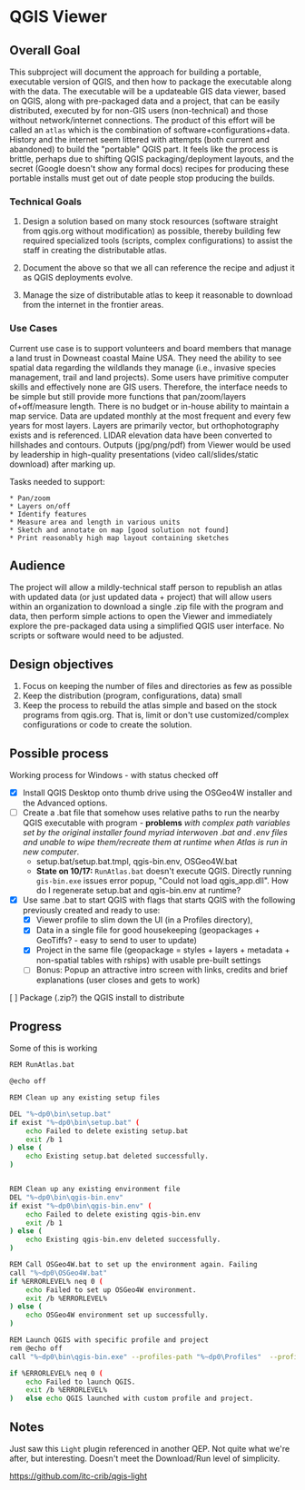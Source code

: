 # QGIS Viewer

## Overall Goal

This subproject will document the approach for building a portable, executable version of QGIS, and then how to package the executable along with the data. The executable will be a updateable GIS data viewer, based on QGIS, along with pre-packaged data and a project, that can be easily distributed, executed by for non-GIS users (non-technical) and those without network/internet connections. The product of this effort will be called an `atlas` which is the combination of software+configurations+data. History and the internet seem littered with attempts (both current and abandoned) to build the "portable" QGIS part. It feels like the process is brittle, perhaps due to shifting QGIS packaging/deployment layouts, and the secret (Google doesn't show any formal docs) recipes for producing these portable installs must get out of date people stop producing the builds. 

### Technical Goals

1. Design a solution based on many stock resources (software straight from qgis.org without modification) as possible, thereby building few required specialized tools (scripts, complex configurations) to assist the staff in creating the distributable atlas.

2. Document the above so that we all can reference the recipe and adjust it as QGIS deployments evolve.

3. Manage the size of distributable atlas to keep it reasonable to download from the internet in the frontier areas.

### Use Cases

Current use case is to support volunteers and board members that manage a land trust in Downeast coastal Maine USA. They need the ability to see spatial data regarding the wildlands they manage (i.e., invasive species management, trail and land projects). Some users have primitive computer skills and effectively none are GIS users. Therefore, the interface needs to be simple but still provide more functions that pan/zoom/layers of+off/measure length. There is no budget or in-house ability to maintain a map service. Data are updated monthly at the most frequent and every few years for most layers. Layers are primarily vector, but orthophotography exists and is referenced. LIDAR elevation data have been converted to hillshades and contours. Outputs (jpg/png/pdf) from Viewer would be used by leadership in high-quality presentations (video call/slides/static download) after marking up.

Tasks needed to support:

    * Pan/zoom
    * Layers on/off
    * Identify features
    * Measure area and length in various units
    * Sketch and annotate on map [good solution not found]
    * Print reasonably high map layout containing sketches

## Audience

The project will allow a mildly-technical staff person to republish an atlas with updated data (or just updated data + project) that will allow users within an organization to download a single .zip file with the program and data, then perform simple actions to open the Viewer and immediately explore the pre-packaged data using a simplified QGIS user interface. No scripts or software would need to be adjusted.

## Design objectives

1. Focus on keeping the number of files and directories as few as possible
2. Keep the distribution (program, configurations, data) small
3. Keep the process to rebuild the atlas simple and based on the stock programs from qgis.org. That is, limit or don't use customized/complex configurations or code to create the solution.

## Possible process

Working process for Windows - with status checked off

* [X] Install QGIS Desktop onto thumb drive using the OSGeo4W installer and the Advanced options.
* [ ] Create a .bat file that somehow uses relative paths to run the nearby QGIS executable with program - **problems** *with complex path variables set by the original installer found myriad interwoven .bat and .env files and unable to wipe them/recreate them at runtime when Atlas is run in new computer*.
  * setup.bat/setup.bat.tmpl, qgis-bin.env, OSGeo4W.bat
  * **State on 10/17:** `RunAtlas.bat` doesn't execute QGIS. Directly running `gis-bin.exe` issues error popup, "Could not load qgis_app.dll". How do I regenerate setup.bat and qgis-bin.env at runtime?
* [X] Use same .bat to start QGIS with flags that starts QGIS with the following previously created and ready to use:
  * [X] Viewer profile to slim down the UI (in a Profiles directory),
  * [X] Data in a single file for good housekeeping (geopackages + GeoTiffs? - easy to send to user to update)
  * [X] Project in the same file (geopackage = styles + layers + metadata + non-spatial tables with rships) with usable pre-built settings
  * [ ] Bonus: Popup an attractive intro screen with links, credits and brief explanations (user closes and gets to work)

[ ] Package (.zip?) the QGIS install to distribute

## Progress

Some of this is working

```bash
REM RunAtlas.bat

@echo off

REM Clean up any existing setup files

DEL "%~dp0\bin\setup.bat"
if exist "%~dp0\bin\setup.bat" (
    echo Failed to delete existing setup.bat
    exit /b 1
) else (
    echo Existing setup.bat deleted successfully.
)


REM Clean up any existing environment file
DEL "%~dp0\bin\qgis-bin.env"
if exist "%~dp0\bin\qgis-bin.env" (
    echo Failed to delete existing qgis-bin.env
    exit /b 1
) else (
    echo Existing qgis-bin.env deleted successfully.
)

REM Call OSGeo4W.bat to set up the environment again. Failing
call "%~dp0\OSGeo4W.bat"
if %ERRORLEVEL% neq 0 (
    echo Failed to set up OSGeo4W environment.
    exit /b %ERRORLEVEL%
) else (
    echo OSGeo4W environment set up successfully.
)

REM Launch QGIS with specific profile and project
rem @echo off
call "%~dp0\bin\qgis-bin.exe" --profiles-path "%~dp0\Profiles"  --profile "Viewer2" --project "geopackage:%~dp0\data.gpkg?projectName=main_project"

if %ERRORLEVEL% neq 0 (
    echo Failed to launch QGIS.
    exit /b %ERRORLEVEL%
)   else echo QGIS launched with custom profile and project.

```


## Notes

Just saw this `Light` plugin referenced in another QEP. Not quite what we're after, but interesting. Doesn't meet the Download/Run level of simplicity.

https://github.com/itc-crib/qgis-light
